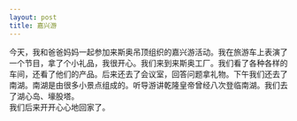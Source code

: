```yaml
---
layout: post
title: 嘉兴游
---
```



今天，我和爸爸妈妈一起参加来斯奥吊顶组织的嘉兴游活动。我在旅游车上表演了一个节目，拿了个小礼品，我很开心。我们来到来斯奥工厂。我们看了各种各样的车间，还看了他们的产品。后来还去了会议室，回答问题拿礼物。下午我们还去了南湖。南湖是由很多小景点组成的。听导游讲乾隆皇帝曾经八次登临南湖。我们去了湖心岛、壕股塔。    
我们后来开开心心地回家了。    
